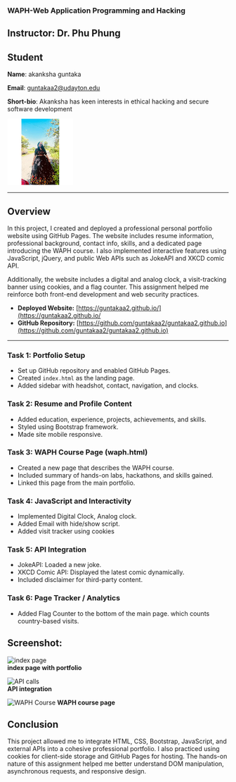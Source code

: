 ### WAPH-Web Application Programming and Hacking

## Instructor: Dr. Phu Phung

## Student

**Name**: akanksha guntaka

**Email**: guntakaa2@udayton.edu

**Short-bio**: Akanksha has keen interests in ethical hacking and secure software development

![akanksha's headshot](images/headshot.jpg)

---

## Overview

In this project, I created and deployed a professional personal portfolio website using GitHub Pages. The website includes resume information, professional background, contact info, skills, and a dedicated page introducing the WAPH course. I also implemented interactive features using JavaScript, jQuery, and public Web APIs such as JokeAPI and XKCD comic API.

Additionally, the website includes a digital and analog clock, a visit-tracking banner using cookies, and a flag counter. This assignment helped me reinforce both front-end development and web security practices.

- **Deployed Website:** [https://guntakaa2.github.io/](https://guntakaa2.github.io/
- **GitHub Repository:** [https://github.com/guntakaa2/guntakaa2.github.io](https://github.com/guntakaa2/guntakaa2.github.io)

---

### Task 1: Portfolio Setup

- Set up GitHub repository and enabled GitHub Pages.
- Created `index.html` as the landing page.
- Added sidebar with headshot, contact, navigation, and clocks.

### Task 2: Resume and Profile Content

- Added education, experience, projects, achievements, and skills.
- Styled using Bootstrap framework.
- Made site mobile responsive.

### Task 3: WAPH Course Page (waph.html)

- Created a new page that describes the WAPH course.
- Included summary of hands-on labs, hackathons, and skills gained.
- Linked this page from the main portfolio.

### Task 4: JavaScript and Interactivity

- Implemented Digital Clock, Analog clock.
- Added Email with hide/show script.
- Added visit tracker using cookies

### Task 5: API Integration

- JokeAPI: Loaded a new joke.
- XKCD Comic API: Displayed the latest comic dynamically.
- Included disclaimer for third-party content.

### Task 6: Page Tracker / Analytics

- Added Flag Counter to the bottom of the main page. which counts country-based visits.


## Screenshot:

![index page](images/ss1.jpg)  
**index page with portfolio**

![API calls](images/ss2.jpg)  
**API integration**

![WAPH Course](images/ss3.jpg)
**WAPH course page**

## Conclusion

This project allowed me to integrate HTML, CSS, Bootstrap, JavaScript, and external APIs into a cohesive professional portfolio. I also practiced using cookies for client-side storage and GitHub Pages for hosting. The hands-on nature of this assignment helped me better understand DOM manipulation, asynchronous requests, and responsive design.